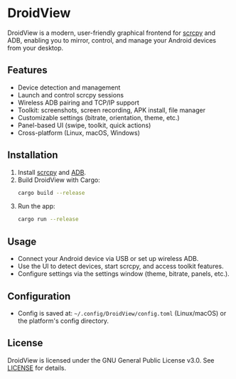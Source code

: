 # DroidView

DroidView is a modern, user-friendly graphical frontend for [scrcpy](https://github.com/Genymobile/scrcpy) and ADB, enabling you to mirror, control, and manage your Android devices from your desktop.

## Features
- Device detection and management
- Launch and control scrcpy sessions
- Wireless ADB pairing and TCP/IP support
- Toolkit: screenshots, screen recording, APK install, file manager
- Customizable settings (bitrate, orientation, theme, etc.)
- Panel-based UI (swipe, toolkit, quick actions)
- Cross-platform (Linux, macOS, Windows)

## Installation
1. Install [scrcpy](https://github.com/Genymobile/scrcpy) and [ADB](https://developer.android.com/studio/releases/platform-tools).
2. Build DroidView with Cargo:
   ```sh
   cargo build --release
   ```
3. Run the app:
   ```sh
   cargo run --release
   ```

## Usage
- Connect your Android device via USB or set up wireless ADB.
- Use the UI to detect devices, start scrcpy, and access toolkit features.
- Configure settings via the settings window (theme, bitrate, panels, etc.).

## Configuration
- Config is saved at: `~/.config/DroidView/config.toml` (Linux/macOS) or the platform's config directory.

## License
DroidView is licensed under the GNU General Public License v3.0. See [LICENSE](LICENSE) for details. 